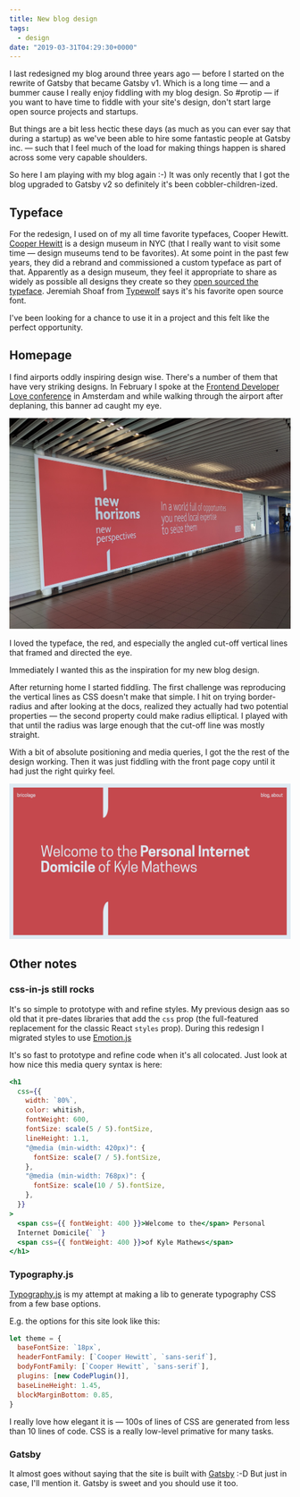 ```yaml
---
title: New blog design
tags:
  - design
date: "2019-03-31T04:29:30+0000"
---
```


I last redesigned my blog around three years ago — before I started on the rewrite of Gatsby that became Gatsby v1. Which is a long time — and a bummer cause I really enjoy fiddling with my blog design. So #protip — if you want to have time to fiddle with your site's design, don't start large open source projects and startups.

But things are a bit less hectic these days (as much as you can ever say that during a startup) as we've been able to hire some fantastic people at Gatsby inc. — such that I feel much of the load for making things happen is shared across some very capable shoulders.

So here I am playing with my blog again :-) It was only recently that I got the blog upgraded to Gatsby v2 so definitely it's been cobbler-children-ized.

## Typeface

For the redesign, I used on of my all time favorite typefaces, Cooper Hewitt. [Cooper Hewitt](https://www.cooperhewitt.org/) is a design museum in NYC (that I really want to visit some time — design museums tend to be favorites). At some point in the past few years, they did a rebrand and commissioned a custom typeface as part of that. Apparently as a design museum, they feel it appropriate to share as widely as possible all designs they create so they [open sourced the typeface](https://www.cooperhewitt.org/open-source-at-cooper-hewitt/cooper-hewitt-the-typeface-by-chester-jenkins/). Jeremiah Shoaf from [Typewolf](https://www.typewolf.com/) says it's his favorite open source font.

I've been looking for a chance to use it in a project and this felt like the perfect opportunity.

## Homepage

I find airports oddly inspiring design wise. There's a number of them that have very striking designs. In February I spoke at the [Frontend Developer Love conference](https://www.frontenddeveloperlove.com/) in Amsterdam and while walking through the airport after deplaning, this banner ad caught my eye.

![very striking banner ad](./banner.jpg)

I loved the typeface, the red, and especially the angled cut-off vertical lines that framed and directed the eye.

Immediately I wanted this as the inspiration for my new blog design.

After returning home I started fiddling. The first challenge was reproducing the vertical lines as CSS doesn't make that simple. I hit on trying border-radius and after looking at the docs, realized they actually had two potential properties — the second property could make radius elliptical. I played with that until the radius was large enough that the cut-off line was mostly straight.

With a bit of absolute positioning and media queries, I got the the rest of the design working. Then it was just fiddling with the front page copy until it had just the right quirky feel.

![Finished homepage design](./finished-homepage-design.png)

## Other notes

### css-in-js still rocks
It's so simple to prototype with and refine styles. My previous design aas so old that it pre-dates libraries that add the `css` prop (the full-featured replacement for the classic React `styles` prop). During this redesign I migrated styles to use [Emotion.js](https://emotion.sh/docs/introduction)

It's so fast to prototype and refine code when it's all colocated. Just look at how nice this media query syntax is here:

```jsx
<h1
  css={{
    width: `80%`,
    color: whitish,
    fontWeight: 600,
    fontSize: scale(5 / 5).fontSize,
    lineHeight: 1.1,
    "@media (min-width: 420px)": {
      fontSize: scale(7 / 5).fontSize,
    },
    "@media (min-width: 768px)": {
      fontSize: scale(10 / 5).fontSize,
    },
  }}
>
  <span css={{ fontWeight: 400 }}>Welcome to the</span> Personal
  Internet Domicile{` `}
  <span css={{ fontWeight: 400 }}>of Kyle Mathews</span>
</h1>
```

### Typography.js

[Typography.js](https://github.com/KyleAMathews/typography.js/) is my attempt at making a lib to generate typography CSS from a few base options.

E.g. the options for this site look like this:

```js
let theme = {
  baseFontSize: `18px`,
  headerFontFamily: [`Cooper Hewitt`, `sans-serif`],
  bodyFontFamily: [`Cooper Hewitt`, `sans-serif`],
  plugins: [new CodePlugin()],
  baseLineHeight: 1.45,
  blockMarginBottom: 0.85,
}
```

I really love how elegant it is — 100s of lines of CSS are generated from
less than 10 lines of code. CSS is a really low-level primative for many tasks.

### Gatsby
It almost goes without saying that the site is built with [Gatsby](https://www.gatsbyjs.org/) :-D But just in case, I'll mention it. Gatsby is sweet and you should use it too.
